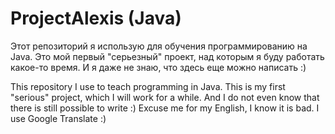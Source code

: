 ProjectAlexis (Java)
=================
Этот репозиторий я использую для обучения программированию на Java. 
Это мой первый "серьезный" проект, над которым я буду работать какое-то время.
И я даже не знаю, что здесь еще можно написать :)

This repository I use to teach programming in Java. 
This is my first "serious" project, which I will work for a while. 
And I do not even know that there is still possible to write :)
Excuse me for my English, I know it is bad. I use Google Translate :)
